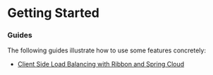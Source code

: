 # Getting Started

### Guides
The following guides illustrate how to use some features concretely:

* [Client Side Load Balancing with Ribbon and Spring Cloud](https://spring.io/guides/gs/client-side-load-balancing/)

